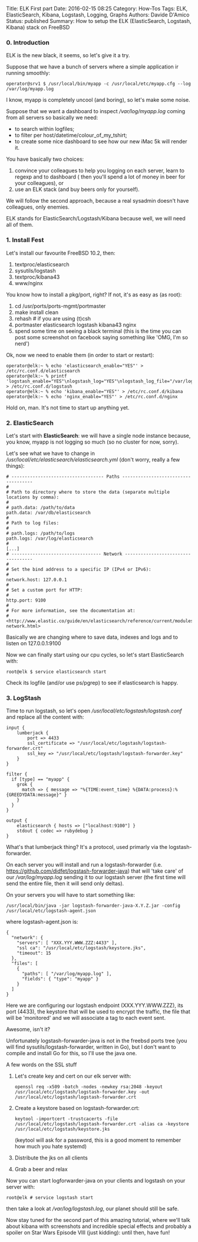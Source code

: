 Title: ELK First part 
Date: 2016-02-15 08:25
Category: How-Tos
Tags: ELK, ElasticSearch, Kibana, Logstash, Logging, Graphs
Authors: Davide D'Amico
Status: published
Summary: How to setup the ELK (ElasticSearch, Logstash, Kibana) stack on FreeBSD

### 0. Introduction

ELK is the new black, it seems, so let's give it a try.

Suppose that we have a bunch of servers where a simple application ir running smoothly:

```
operator@srv1 $ /usr/local/bin/myapp -c /usr/local/etc/myapp.cfg --log /var/log/myapp.log
```

I know, myapp is completely uncool (and boring), so let's make some noise.

Suppose that we want a dashboard to inspect _/var/log/myapp.log_ coming
from all servers so basically we need:

* to search within logfiles;
* to filter per host/datetime/colour_of_my_tshirt;
* to create some nice dashboard to see how our new iMac 5k will render it.

You have basically two choices:

1. convince your colleagues to help you logging on each server, learn to regexp and to dashboard (
then you'll spend a lot of money in beer for your colleagues), or
2. use an ELK stack (and buy beers only for yourself).

We will follow the second approach, because a real sysadmin doesn't have colleagues, only enemies.

ELK stands for ElasticSearch/Logstash/Kibana because well, we will need all of them.

### 1. Install Fest

Let's install our favourite FreeBSD 10.2, then:

1. textproc/elasticsearch
2. sysutils/logstash
3. textproc/kibana43
4. www/nginx

You know how to install a pkg/port, right?
If not, it's as easy as (as root):

1. cd /usr/ports/ports-mgmt/portmaster
2. make install clean
3. rehash    # if you are using (t)csh
4. portmaster elasticsearch logstash kibana43 nginx
5. spend some time on seeing a black terminal (this is the time you can post some screenshot on facebook
saying something like 'OMG, I'm so nerd')

Ok, now we need to enable them (in order to start or restart):

```
operator@elk:~ % echo 'elasticsearch_enable="YES"' > /etc/rc.conf.d/elasticsearch
operator@elk:~ % printf 'logstash_enable="YES"\nlogstash_log="YES"\nlogstash_log_file="/var/log/logstash.log"' > /etc/rc.conf.d/logstash
operator@elk:~ % echo 'kibana_enable="YES"' > /etc/rc.conf.d/kibana
operator@elk:~ % echo 'nginx_enable="YES"' > /etc/rc.conf.d/nginx
```

Hold on, man. It's not time to start up anything yet.

### 2. ElasticSearch

Let's start with **ElasticSearch**: we will have a single node instance because, you know,
myapp is not logging so much (so no cluster for now, sorry).

Let's see what we have to change in _/usr/local/etc/elasticsearch/elasticsearch.yml_ (don't worry,
really a few things):

```
# ----------------------------------- Paths ------------------------------------
#
# Path to directory where to store the data (separate multiple locations by comma):
#
# path.data: /path/to/data
path.data: /var/db/elasticsearch
#
# Path to log files:
#
# path.logs: /path/to/logs
path.logs: /var/log/elasticsearch
#
[...]
# ---------------------------------- Network -----------------------------------
#
# Set the bind address to a specific IP (IPv4 or IPv6):
#
network.host: 127.0.0.1
#
# Set a custom port for HTTP:
#
http.port: 9100
#
# For more information, see the documentation at:
# <http://www.elastic.co/guide/en/elasticsearch/reference/current/modules-network.html>
```

Basically we are changing where to save data, indexes and logs and to listen on 127.0.0.1:9100

Now we can finally start using our cpu cycles, so let's start ElasticSearch with:

```
root@elk $ service elasticsearch start
```

Check its logfile (and/or use ps/pgrep) to see if elasticsearch is happy.

### 3. LogStash

Time to run logstash, so let's open _/usr/local/etc/logstash/logstash.conf_ and replace all the content with:

```
input {
    lumberjack {
        port => 4433
        ssl_certificate => "/usr/local/etc/logstash/logstash-forwarder.crt"
        ssl_key => "/usr/local/etc/logstash/logstash-forwarder.key"
    }
}

filter {
  if [type] == "myapp" {
    grok {
      match => { message => "%{TIME:event_time} %{DATA:process}:%{GREEDYDATA:message}" }
    }
  }
}

output {
    elasticsearch { hosts => ["localhost:9100"] }
    stdout { codec => rubydebug }
}
```

What's that lumberjack thing? It's a protocol, used primarly via the logstash-forwarder.

On each server you will install and run a logstash-forwarder (i.e. https://github.com/didfet/logstash-forwarder-java)
that will 'take care' of our _/var/log/myapp.log_ sending it to our logstash server (the first time will send the entire file, then it will send only deltas).

On your servers you will have to start something like:

```
/usr/local/bin/java -jar logstash-forwarder-java-X.Y.Z.jar -config /usr/local/etc/logstash-agent.json
```

where logstash-agent.json is:

```
{
  "network": {
    "servers": [ "XXX.YYY.WWW.ZZZ:4433" ],
    "ssl ca": "/usr/local/etc/logstash/keystore.jks",
    "timeout": 15
  },
  "files": [
    {
      "paths": [ "/var/log/myapp.log" ],
      "fields": { "type": "myapp" }
    }
  ]
}
```

Here we are configuring our logstash endpoint (XXX.YYY.WWW.ZZZ), its port (4433), the keystore that will be used to encrypt the traffic, the file that will
be 'monitored' and we will associate a tag to each event sent.

Awesome, isn't it?

Unfortunately logstash-forwarder-java is not in the freebsd ports tree (you will find sysutils/logstash-forwarder, written in Go), but I don't want to compile and install
Go for this, so I'll use the java one.

A few words on the SSL stuff

1. Let's create key and cert on our elk server with:

	```
	openssl req -x509 -batch -nodes -newkey rsa:2048 -keyout /usr/local/etc/logstash/logstash-forwarder.key -out /usr/local/etc/logstash/logstash-forwarder.crt
	```

2. Create a keystore based on logstash-forwarder.crt:

	```
	keytool -importcert -trustcacerts -file /usr/local/etc/logstash/logstash-forwarder.crt -alias ca -keystore /usr/local/etc/logstash/keystore.jks
	```

	(keytool will ask for a password, this is a good moment to remember how much you hate systemd)

3. Distribute the jks on all clients
4. Grab a beer and relax

Now you can start logforwarder-java on your clients and logstash on your server with:

```
root@elk # service logstash start
```

then take a look at _/var/log/logstash.log_, our planet should still be safe.



Now stay tuned for the second part of this amazing tutorial, where we'll talk about kibana with screenshots and incredible special effects and probably a spoiler on Star Wars Episode VIII (just kidding): until then, have fun!
